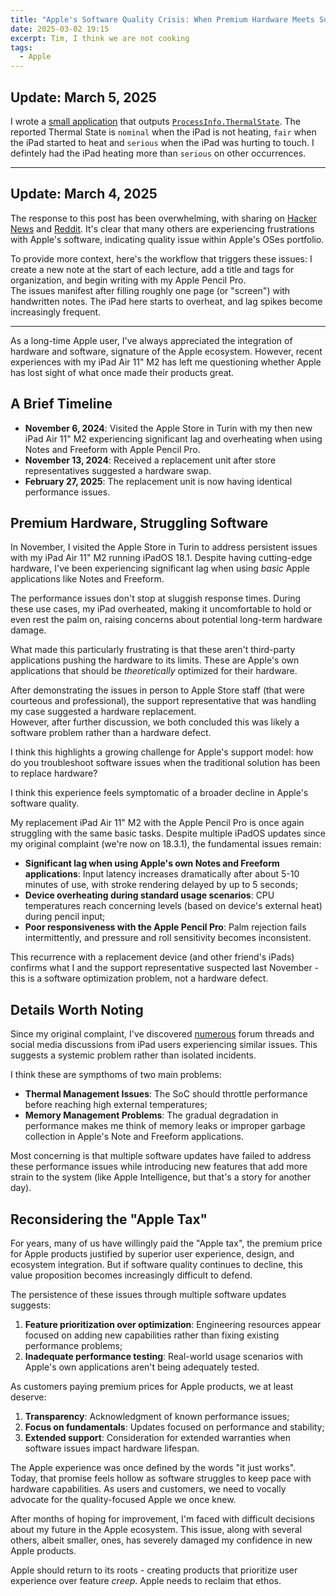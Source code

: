 ```yaml
---
title: "Apple's Software Quality Crisis: When Premium Hardware Meets Subpar Software"
date: 2025-03-02 19:15
excerpt: Tim, I think we are not cooking
tags:
  - Apple
---
```


## Update: March 5, 2025

I wrote a [small application](https://github.com/eliseomartelli/Thermals) that outputs
[`ProcessInfo.ThermalState`](https://developer.apple.com/documentation/foundation/processinfo/thermalstate).
The reported Thermal State is `nominal` when the iPad is not heating, `fair`
when the iPad started to heat and `serious` when the iPad was hurting to touch.
I defintely had the iPad heating more than `serious` on other occurrences.

---

## Update: March 4, 2025

The response to this post has been overwhelming, with sharing on
[Hacker News](https://news.ycombinator.com/item?id=43243075) and
[Reddit](https://www.reddit.com/r/MacOS/comments/1j2j7b4/apples_software_quality_crisis_when_premium/).
It's clear that many others are experiencing frustrations with Apple's
software, indicating quality issue within Apple's OSes portfolio.

To provide more context, here's the workflow that triggers these issues:
I create a new note at the start of each lecture, add a title and tags
for organization, and begin writing with my Apple Pencil Pro.  
The issues manifest after filling roughly one page (or "screen")
with handwritten notes. The iPad here starts to overheat, and lag spikes become
increasingly frequent.

---

As a long-time Apple user, I've always appreciated the integration of
hardware and software, signature of the Apple ecosystem. However, recent
experiences with my iPad Air 11" M2 has left me questioning whether
Apple has lost sight of what once made their products great.

## A Brief Timeline

- **November 6, 2024**: Visited the Apple Store in Turin with my then new iPad
  Air 11" M2 experiencing significant lag and overheating when using Notes and
  Freeform with Apple Pencil Pro.
- **November 13, 2024**: Received a replacement unit after store
  representatives suggested a hardware swap.
- **February 27, 2025**: The replacement unit is now having identical
  performance issues.

## Premium Hardware, Struggling Software

In November, I visited the Apple Store in Turin to address persistent issues
with my iPad Air 11" M2 running iPadOS 18.1. Despite having cutting-edge
hardware, I've been experiencing significant lag when using _basic_ Apple
applications like Notes and Freeform.

The performance issues don't stop at sluggish response times. During these
use cases, my iPad overheated, making it uncomfortable to
hold or even rest the palm on, raising concerns about potential long-term
hardware damage.

What made this particularly frustrating is that these aren't third-party
applications pushing the hardware to its limits. These are Apple's own
applications that should be _theoretically_ optimized for their hardware.

After demonstrating the issues in person to Apple Store staff (that were
courteous and professional), the support representative that was handling my
case suggested a hardware replacement.  
However, after further discussion, we
both concluded this was likely a software problem rather than a
hardware defect.

I think this highlights a growing challenge for Apple's support model:
how do you troubleshoot software issues when the traditional solution has been
to replace hardware?

I think this experience feels symptomatic of a broader decline in Apple's
software quality.

My replacement iPad Air 11" M2 with the Apple Pencil Pro is once again
struggling with the same basic tasks. Despite multiple iPadOS updates since my
original complaint (we're now on 18.3.1), the fundamental issues remain:

- **Significant lag when using Apple's own Notes and Freeform applications**:
  Input latency increases dramatically after about 5-10 minutes of use, with
  stroke rendering delayed by up to 5 seconds;
- **Device overheating during standard usage scenarios**: CPU temperatures
  reach concerning levels (based on device's external heat) during pencil
  input;
- **Poor responsiveness with the Apple Pencil Pro**: Palm rejection fails
  intermittently, and pressure and roll sensitivity becomes inconsistent.

This recurrence with a replacement device (and other friend's iPads) confirms
what I and the support representative suspected last November - this is a
software optimization problem, not a hardware defect.

## Details Worth Noting

Since my original complaint, I've discovered
[numerous](https://www.reddit.com/r/iPadOS/search/?q=overheating) forum threads
and social media discussions from iPad users experiencing similar issues. This
suggests a systemic problem rather than isolated incidents.

I think these are sympthoms of two main problems:

- **Thermal Management Issues**: The SoC should throttle performance
  before reaching high external temperatures;
- **Memory Management Problems**: The gradual degradation in performance makes
  me think of memory leaks or improper garbage collection in Apple's Note and
  Freeform applications.

Most concerning is that multiple software updates have failed to address these
performance issues while introducing new features that add more strain to the
system (like Apple Intelligence, but that's a story for another day).

## Reconsidering the "Apple Tax"

For years, many of us have willingly paid the "Apple tax", the premium price
for Apple products justified by superior user experience, design, and ecosystem
integration. But if software quality continues to decline, this value
proposition becomes increasingly difficult to defend.

The persistence of these issues through multiple software updates suggests:

1. **Feature prioritization over optimization**: Engineering resources appear
   focused on adding new capabilities rather than fixing existing performance
   problems;
2. **Inadequate performance testing**: Real-world usage scenarios with Apple's
   own applications aren't being adequately tested.

As customers paying premium prices for Apple products, we at least deserve:

1. **Transparency**: Acknowledgment of known performance issues;
2. **Focus on fundamentals**: Updates focused on performance and stability;
3. **Extended support**: Consideration for extended warranties when software
   issues impact hardware lifespan.

The Apple experience was once defined by the words "it just works".  
Today, that promise feels hollow as software struggles to keep pace with
hardware capabilities. As users and customers, we need to vocally advocate for
the quality-focused Apple we once knew.

After months of hoping for improvement, I'm faced with difficult decisions
about my future in the Apple ecosystem. This issue, along with several others,
albeit smaller, ones, has severely damaged my confidence in new Apple products.

Apple should return to its roots - creating products that prioritize user
experience over feature _creep_. Apple needs to reclaim that ethos.
